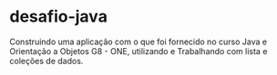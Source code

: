# desafio-java
Construindo uma aplicação com o que foi fornecido no curso Java e Orientação a Objetos G8 - ONE, utilizando  e Trabalhando com lista e coleções de dados.
